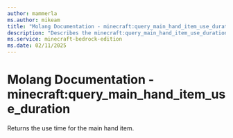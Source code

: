 ```yaml
---
author: mammerla
ms.author: mikeam
title: "Molang Documentation - minecraft:query_main_hand_item_use_duration"
description: "Describes the minecraft:query_main_hand_item_use_duration molang"
ms.service: minecraft-bedrock-edition
ms.date: 02/11/2025 
---
```


# Molang Documentation - minecraft:query_main_hand_item_use_duration

Returns the use time for the main hand item.
